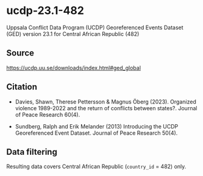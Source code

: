 # ucdp-23.1-482
Uppsala Conflict Data Program (UCDP) Georeferenced Events Dataset (GED) version 23.1 for Central African Republic (482)

## Source
https://ucdp.uu.se/downloads/index.html#ged_global

## Citation
- Davies, Shawn, Therese Pettersson & Magnus Öberg (2023). Organized violence 1989-2022 and the return of conflicts between states?. Journal of Peace Research 60(4).

- Sundberg, Ralph and Erik Melander (2013) Introducing the UCDP Georeferenced Event Dataset. Journal of Peace Research 50(4).

## Data filtering
Resulting data covers Central African Republic (`country_id` = 482) only. 

